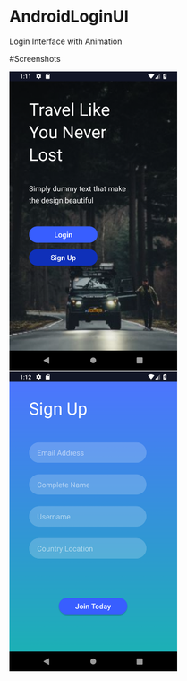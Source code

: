 # AndroidLoginUI
Login Interface with Animation 

#Screenshots 

<img src ="screenshots/Screenshot_home.png" width= "300">

<img src ="screenshots/Screenshot_signup.png" width= "300">

